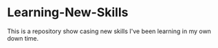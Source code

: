 # Learning-New-Skills
This is a repository show casing new skills I've been learning in my own down time.
